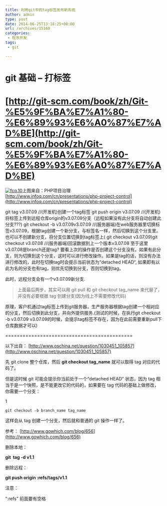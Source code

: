 ```yaml
---
title: 利用git中的tag标签发布新系统
author: admin
type: post
date: 2014-06-25T13:18:25+00:00
url: /archives/15160
categories:
 - 程序开发
tags:
 - git

---
```


# git 基础 – 打标签

# [http://git-scm.com/book/zh/Git-%E5%9F%BA%E7%A1%80-%E6%89%93%E6%A0%87%E7%AD%BE](http://git-scm.com/book/zh/Git-%E5%9F%BA%E7%A1%80-%E6%89%93%E6%A0%87%E7%AD%BE)

[![fcq.10](http://blog.haohtml.com/wp-content/uploads/2014/06/fcq.10.jpg)][1]上图来自：PHP项目治理 [http://www.infoq.com/cn/presentations/php-project-control](http://www.infoq.com/cn/presentations/php-project-control)

git tag v3.07.09 //(开发机)创建一个tag标签
git push origin v3.07.09 //(开发机)将标签上传到远程仓库origin的v3.07.09分支（远程如果没有此分支将自动创建此分支???)
git checkout -b v3.07.09v3.07.09 //(服务器端)在web服务器里切换标签v3.07.09，根据tag创建一个新分支，与标签名一样，然后切换到这个分支里。也可以不创建新分支，将分支位置切换到tag标签上( git checkout v3.07.09)git checkout v3.07.08 //(服务器端)回滚数据到上一个版本v3.07.08
至于这里v3.07.08是branch还是tag? 要看上次的操作是否创建这个分支没有。如果有此分支，则为切换到这个分支，这时可以进行修改操作。如果是tag的话，则没有办法进行修改的，此时在切换tag时会提示当前状态为“detached HEAD“, 如果即有以此为名的分支也有tag，则优先切换到分支，否则切换到tag。

此时，远程分支会有一个v3.07.09新分支.

> 上面最后两步，其实可以用 git pull 和 git checkout tag_name 来代替了，并没有必要根据 tag 创建分支(因为线上不需要修改代码)

原理，客户机通过tag标签上传到git服务器，生产服务器根据tag创建一个相对应的分支，然后切换到此分支，并向外提供服务.(测试的时候，在执行git checkout -b v3.07.09 v3.07.09的时候，会提示tag标签不存在，因为在此前需要重新pull下仓库数据才可以)

============================================

以下出自： [http://www.oschina.net/question/1030451_105857](http://www.oschina.net/question/1030451_105857)

先 git clone 整个仓库，然后 **git checkout tag_name** 就可以取得 tag 对应的代码了。

但是这时候 git 可能会提示你当前处于一个“detached HEAD” 状态，因为 tag 相当于是一个快照，是不能更改它的代码的，如果要在 tag 代码的基础上做修改，你需要一个分支：

1


`git checkout -b branch_name tag_name`

这样会从 tag 创建一个分支，然后就和普通的 git 操作一样了。

参考： [http://www.gowhich.com/blog/656](http://www.gowhich.com/blog/656)

删除本地：

**git  tag -d v1.1**

删除远程：

**git push origin :refs/tags/v1.1**

注意：

“:refs” 前面要有空格

 [1]: http://blog.haohtml.com/wp-content/uploads/2014/06/fcq.10.jpg